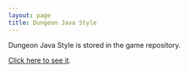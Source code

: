 ```yaml
---
layout: page
title: Dungeon Java Style
---
```


Dungeon Java Style is stored in the game repository.

[Click here to see it](https://github.com/mafagafogigante/dungeon/blob/master/STYLE.md).
